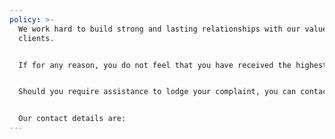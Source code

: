 ```yaml
---
policy: >-
  We work hard to build strong and lasting relationships with our valued
  clients.


  If for any reason, you do not feel that you have received the highest standard of care, we encourage you to share this with us. By listening to your feedback, we can address any concerns and continually improve our service.


  Should you require assistance to lodge your complaint, you can contact us and we will arrange the necessary support.


  Our contact details are:
---
```

